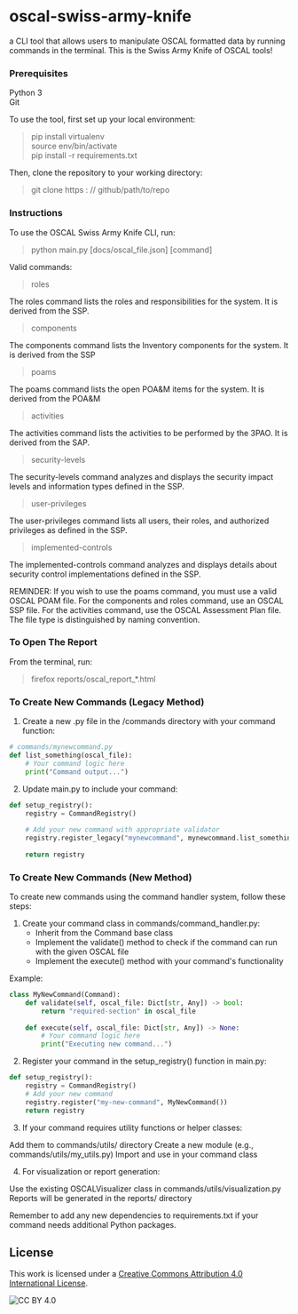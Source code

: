 # oscal-swiss-army-knife
a CLI tool that allows users to manipulate OSCAL formatted data by running commands in the terminal.  This is the Swiss Army Knife of OSCAL tools!

### Prerequisites  
Python 3  
Git  

To use the tool, first set up your local environment:

>pip install virtualenv  
>source env/bin/activate  
>pip install -r requirements.txt  

Then, clone the repository to your working directory:
> git clone https : // github/path/to/repo


### Instructions  
To use the OSCAL Swiss Army Knife CLI, run:

>python main.py [docs/oscal_file.json] [command]  

Valid commands:  
>roles

The roles command lists the roles and responsibilities for the system.  It is derived from the SSP.   

>components

The components command lists the Inventory components for the system.  It is derived from the SSP

>poams

The poams command lists the open POA&M items for the system.  It is derived from the POA&M  

>activities

The activities command lists the activities to be performed by the 3PAO.  It is derived from the SAP.  

>security-levels

The security-levels command analyzes and displays the security impact levels and information types defined in the SSP.

>user-privileges

The user-privileges command lists all users, their roles, and authorized privileges as defined in the SSP.

>implemented-controls

The implemented-controls command analyzes and displays details about security control implementations defined in the SSP.


REMINDER:  If you wish to use the poams command, you must use a valid OSCAL POAM file.  For the components and roles command, use an OSCAL SSP file.  For the activities command, use the OSCAL Assessment Plan file.  The file type is distinguished by naming convention.

### To Open The Report
From the terminal, run:

>firefox reports/oscal_report_*.html

### To Create New Commands (Legacy Method) 
1. Create a new .py file in the /commands directory with your command function:
```python
# commands/mynewcommand.py
def list_something(oscal_file):
    # Your command logic here
    print("Command output...")
```
2. Update main.py to include your command:
```python
def setup_registry():
    registry = CommandRegistry()
    
    # Add your new command with appropriate validator
    registry.register_legacy("mynewcommand", mynewcommand.list_something, validate_ssp)
    
    return registry
```


### To Create New Commands (New Method)
To create new commands using the command handler system, follow these steps:

1. Create your command class in commands/command_handler.py:
   - Inherit from the Command base class
   - Implement the validate() method to check if the command can run with the given OSCAL file
   - Implement the execute() method with your command's functionality
   
Example:
```python
class MyNewCommand(Command):
    def validate(self, oscal_file: Dict[str, Any]) -> bool:
        return "required-section" in oscal_file
        
    def execute(self, oscal_file: Dict[str, Any]) -> None:
        # Your command logic here
        print("Executing new command...")
```
2. Register your command in the setup_registry() function in main.py:
```python
def setup_registry():
    registry = CommandRegistry()
    # Add your new command
    registry.register("my-new-command", MyNewCommand())
    return registry
```
3. If your command requires utility functions or helper classes:

Add them to commands/utils/ directory
Create a new module (e.g., commands/utils/my_utils.py)
Import and use in your command class


4. For visualization or report generation:

Use the existing OSCALVisualizer class in commands/utils/visualization.py
Reports will be generated in the reports/ directory

Remember to add any new dependencies to requirements.txt if your command needs additional Python packages.

## License

This work is licensed under a [Creative Commons Attribution 4.0 International License](http://creativecommons.org/licenses/by/4.0/).

![CC BY 4.0][cc-by-shield]

[cc-by-shield]: https://img.shields.io/badge/License-CC%20BY%204.0-lightgrey.svg
